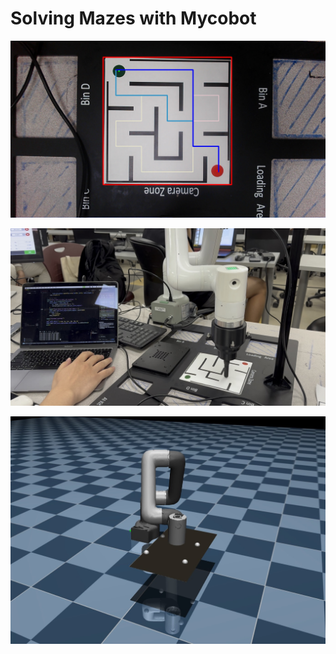 # Solving Mazes with Mycobot

![](media/img_04_17_15_35_noted.jpg)

![](media/demonstration.JPG)

![](media/digital_twin.jpg)